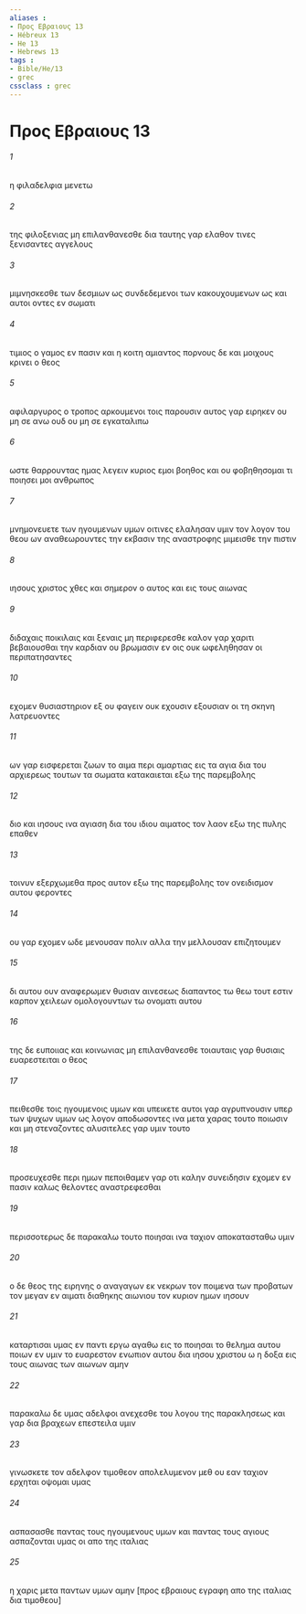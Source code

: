 ```yaml
---
aliases : 
- Προς Εβραιους 13
- Hébreux 13
- He 13
- Hebrews 13
tags : 
- Bible/He/13
- grec
cssclass : grec
---
```


# Προς Εβραιους 13

###### 1
η φιλαδελφια μενετω
###### 2
της φιλοξενιας μη επιλανθανεσθε δια ταυτης γαρ ελαθον τινες ξενισαντες αγγελους
###### 3
μιμνησκεσθε των δεσμιων ως συνδεδεμενοι των κακουχουμενων ως και αυτοι οντες εν σωματι
###### 4
τιμιος ο γαμος εν πασιν και η κοιτη αμιαντος πορνους δε και μοιχους κρινει ο θεος
###### 5
αφιλαργυρος ο τροπος αρκουμενοι τοις παρουσιν αυτος γαρ ειρηκεν ου μη σε ανω ουδ ου μη σε εγκαταλιπω
###### 6
ωστε θαρρουντας ημας λεγειν κυριος εμοι βοηθος και ου φοβηθησομαι τι ποιησει μοι ανθρωπος
###### 7
μνημονευετε των ηγουμενων υμων οιτινες ελαλησαν υμιν τον λογον του θεου ων αναθεωρουντες την εκβασιν της αναστροφης μιμεισθε την πιστιν
###### 8
ιησους χριστος χθες και σημερον ο αυτος και εις τους αιωνας
###### 9
διδαχαις ποικιλαις και ξεναις μη περιφερεσθε καλον γαρ χαριτι βεβαιουσθαι την καρδιαν ου βρωμασιν εν οις ουκ ωφεληθησαν οι περιπατησαντες
###### 10
εχομεν θυσιαστηριον εξ ου φαγειν ουκ εχουσιν εξουσιαν οι τη σκηνη λατρευοντες
###### 11
ων γαρ εισφερεται ζωων το αιμα περι αμαρτιας εις τα αγια δια του αρχιερεως τουτων τα σωματα κατακαιεται εξω της παρεμβολης
###### 12
διο και ιησους ινα αγιαση δια του ιδιου αιματος τον λαον εξω της πυλης επαθεν
###### 13
τοινυν εξερχωμεθα προς αυτον εξω της παρεμβολης τον ονειδισμον αυτου φεροντες
###### 14
ου γαρ εχομεν ωδε μενουσαν πολιν αλλα την μελλουσαν επιζητουμεν
###### 15
δι αυτου ουν αναφερωμεν θυσιαν αινεσεως διαπαντος τω θεω τουτ εστιν καρπον χειλεων ομολογουντων τω ονοματι αυτου
###### 16
της δε ευποιιας και κοινωνιας μη επιλανθανεσθε τοιαυταις γαρ θυσιαις ευαρεστειται ο θεος
###### 17
πειθεσθε τοις ηγουμενοις υμων και υπεικετε αυτοι γαρ αγρυπνουσιν υπερ των ψυχων υμων ως λογον αποδωσοντες ινα μετα χαρας τουτο ποιωσιν και μη στεναζοντες αλυσιτελες γαρ υμιν τουτο
###### 18
προσευχεσθε περι ημων πεποιθαμεν γαρ οτι καλην συνειδησιν εχομεν εν πασιν καλως θελοντες αναστρεφεσθαι
###### 19
περισσοτερως δε παρακαλω τουτο ποιησαι ινα ταχιον αποκατασταθω υμιν
###### 20
ο δε θεος της ειρηνης ο αναγαγων εκ νεκρων τον ποιμενα των προβατων τον μεγαν εν αιματι διαθηκης αιωνιου τον κυριον ημων ιησουν
###### 21
καταρτισαι υμας εν παντι εργω αγαθω εις το ποιησαι το θελημα αυτου ποιων εν υμιν το ευαρεστον ενωπιον αυτου δια ιησου χριστου ω η δοξα εις τους αιωνας των αιωνων αμην
###### 22
παρακαλω δε υμας αδελφοι ανεχεσθε του λογου της παρακλησεως και γαρ δια βραχεων επεστειλα υμιν
###### 23
γινωσκετε τον αδελφον τιμοθεον απολελυμενον μεθ ου εαν ταχιον ερχηται οψομαι υμας
###### 24
ασπασασθε παντας τους ηγουμενους υμων και παντας τους αγιους ασπαζονται υμας οι απο της ιταλιας
###### 25
η χαρις μετα παντων υμων αμην [προς εβραιους εγραφη απο της ιταλιας δια τιμοθεου]
